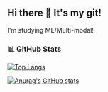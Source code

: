## Hi there 👋 It's my git!

I'm studying ML/Multi-modal!
<!--
**tjwjddn980117/tjwjddn980117** is a ✨ _special_ ✨ repository because its `README.md` (this file) appears on your GitHub profile.

Here are some ideas to get you started:

- 🔭 I’m currently working on Korea-Army
- 🌱 I’m currently learning ML/Multi-Modal
- 👯 I’m looking to collaborate on ...
- 🤔 I’m looking for help with ...
- 💬 Ask me about ...
- 📫 How to reach me: ...
- 😄 Pronouns: ...
- ⚡ Fun fact: ...
-->


### 📊 GitHub Stats
<!-- Most Used Languages -->
[![Top Langs](https://github-readme-stats.vercel.app/api/top-langs/?username=tjwjddn980117&hide=jupyter%20notebook,stars,commits,prs,issues,contribs)](https://github.com/anuraghazra/github-readme-stats)

<!-- GitHub Stats -->
[![Anurag's GitHub stats](https://github-readme-stats.vercel.app/api?username=tjwjddn980117&show=reviews,prs_merged,prs_merged_percentage)](https://github.com/anuraghazra/github-readme-stats)
